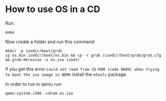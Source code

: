 # How to use OS in a CD

Run:

```
make
``` 

Now create a folder and run this command:

```
mkdir -p isodir/boot/grub
cp os.bin isodir/boot/os.bin && cp -r grub /isodir/boot/grub/grub.cfg
&& grub-mkrescue -o os.iso isodir
```

If you get this error `Could not read from CD-ROM (code 0009) when
trying to boot the iso image in QEMU` install the `mtools` package.

In order to run in qemu run:
``` 
qemu-system-i386 -cdrom os.iso
``` 
